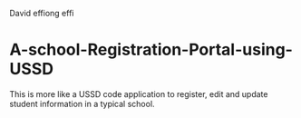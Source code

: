 David effiong effi
# A-school-Registration-Portal-using-USSD
This is more like a USSD code application to register, edit and update student information in a typical school.
